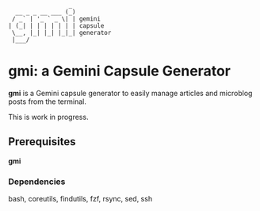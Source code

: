 ```
                 _
  __ _ _ __ ___ (_)
 / _` | '_ ` _ \| | gemini
| (_| | | | | | | | capsule
 \__, |_| |_| |_|_| generator
 |___/
```

# gmi: a Gemini Capsule Generator

**gmi** is a Gemini capsule generator to easily manage articles and microblog posts from the terminal.

This is work in progress.

## Prerequisites

**gmi**

### Dependencies

bash, coreutils, findutils, fzf, rsync, sed, ssh

